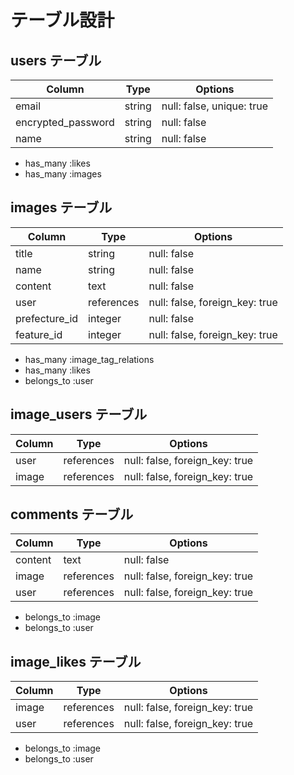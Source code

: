 
# テーブル設計

## users テーブル

| Column             | Type   | Options                  |
| ------------------ | ------ |----------------------    |
| email              | string | null: false, unique: true |
| encrypted_password | string | null: false              |
| name               | string | null: false              |

- has_many :likes
- has_many :images

## images テーブル

| Column          | Type         | Options                       |
| -------------   | ------------ | ----------------------------  |
| title           | string       | null: false                   |
| name            | string       | null: false                   |
| content         | text         | null: false                   |
| user            | references   | null: false, foreign_key: true|
| prefecture_id   | integer      | null: false                   |
| feature_id      | integer      | null: false, foreign_key: true|



- has_many :image_tag_relations
- has_many :likes
- belongs_to :user

## image_users テーブル

| Column      | Type       | Options                        |
| ----------- | ---------- | ------------------------------ |
| user        | references | null: false, foreign_key: true |
| image       | references | null: false, foreign_key: true |



## comments テーブル

| Column       | Type       | Options                        |
| ------------ | ---------- | ------------------------------ |
| content      | text       | null: false                    |
| image        | references | null: false, foreign_key: true|
| user         | references | null: false, foreign_key: true |

- belongs_to :image
- belongs_to :user



## image_likes テーブル

| Column       | Type       | Options                        |
| ------------ | ---------- | ------------------------------ |
| image      | references | null: false, foreign_key: true |
| user         | references | null: false, foreign_key: true |

- belongs_to :image
- belongs_to :user